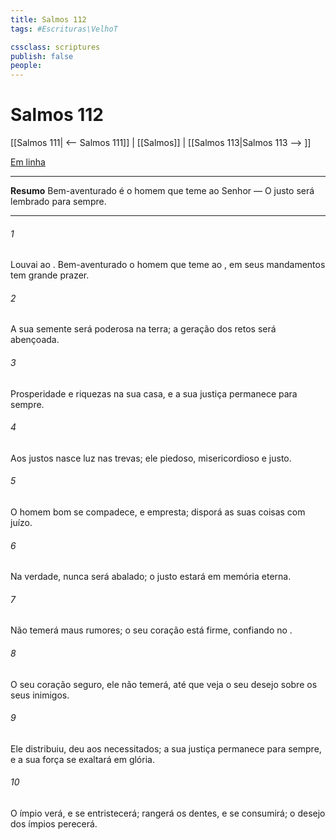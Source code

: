 ```yaml
---
title: Salmos 112
tags: #Escrituras\VelhoT

cssclass: scriptures
publish: false
people:
---
```


# Salmos 112
[[Salmos 111| <-- Salmos 111]] | [[Salmos]] | [[Salmos 113|Salmos 113 --> ]]

[Em linha](https://churchofjesuschrist.org/study/scriptures/ot/ps/112?lang=por)

---
__Resumo__
Bem-aventurado é o homem que teme ao Senhor — O justo será lembrado para sempre.

---
###### 1 
Louvai ao . Bem-aventurado o homem que teme ao ,  em seus mandamentos tem grande prazer.

###### 2 
A sua semente será poderosa na terra; a geração dos retos será abençoada.

###### 3 
Prosperidade e riquezas  na sua casa, e a sua justiça permanece para sempre.

###### 4 
Aos justos nasce luz nas trevas; ele  piedoso, misericordioso e justo.

###### 5 
O homem bom se compadece, e empresta; disporá as suas coisas com juízo.

###### 6 
Na verdade, nunca será abalado; o justo estará em memória eterna.

###### 7 
Não temerá maus rumores; o seu coração está firme, confiando no .

###### 8 
O seu coração  seguro, ele não temerá, até que veja o seu desejo sobre os seus inimigos.

###### 9 
Ele distribuiu, deu aos necessitados; a sua justiça permanece para sempre, e a sua força se exaltará em glória.

###### 10 
O ímpio  verá, e se entristecerá; rangerá os dentes, e se consumirá; o desejo dos ímpios perecerá.

